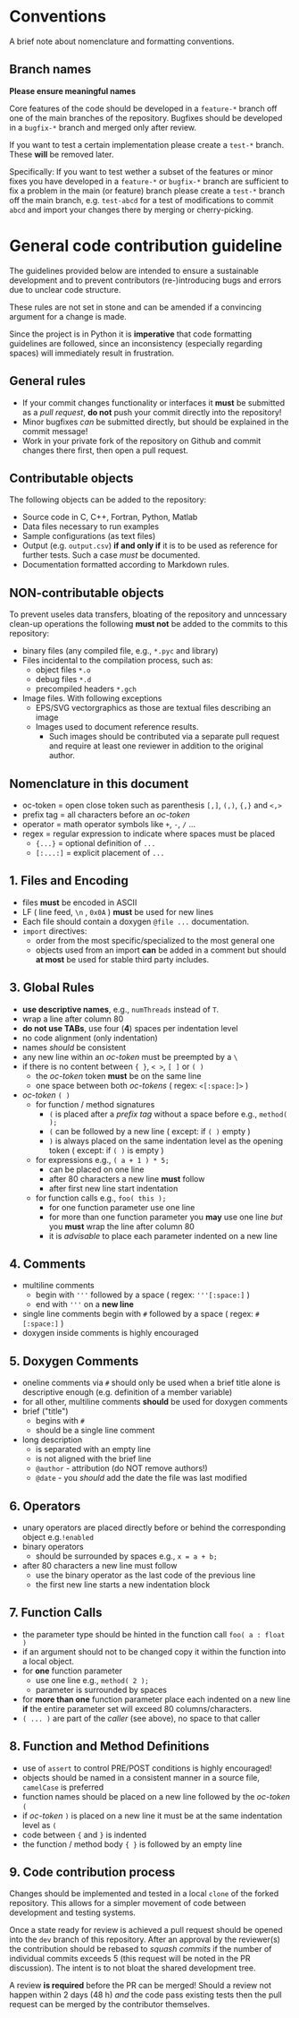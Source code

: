 # Conventions

A brief note about nomenclature and formatting conventions.

## Branch names

**Please ensure meaningful names**

Core features of the code should be developed in a `feature-*` branch off one of the main
branches of the repository.
Bugfixes should be developed in a `bugfix-*` branch and merged only after review.

If you want to test a certain implementation please create a `test-*` branch. These **will**
be removed later.

Specifically: If you want to test wether a subset of the features or minor fixes you have
developed in a `feature-*` or `bugfix-*` branch are sufficient to fix a problem in the main
(or feature) branch please create a `test-*` branch off the main branch, e.g. `test-abcd` for
a test of modifications to commit `abcd` and import your changes there by merging or cherry-picking.

# General code contribution guideline

The guidelines provided below are intended to ensure a sustainable development and to prevent
contributors (re-)introducing bugs and errors due to unclear code structure.

These rules are not set in stone and can be amended if a convincing argument for a change
is made.

Since the project is in Python it is **imperative** that code formatting guidelines are followed,
since an inconsistency (especially regarding spaces) will immediately result in frustration.

## General rules
  - If your commit changes functionality or interfaces it **must** be
  submitted as a _pull request_, **do not** push your commit directly into the repository!
  - Minor bugfixes _can_ be submitted directly, but should be explained in the commit message!
  - Work in your private fork of the repository on Github and commit changes there first, then
  open a pull request.

## Contributable objects
The following objects can be added to the repository:
  - Source code in C, C++, Fortran, Python, Matlab
  - Data files necessary to run examples
  - Sample configurations (as text files)
  - Output (e.g. `output.csv`) **if and only if** it is to be used as reference for further tests.
  Such a case *must* be documented.
  - Documentation formatted according to Markdown rules.

## NON-contributable objects
To prevent useles data transfers, bloating of the repository and unncessary clean-up operations
the following **must not** be added to the commits to this repository:
  - binary files (any compiled file, e.g., `*.pyc` and library)
  - Files incidental to the compilation process, such as:
    - object files `*.o`
    - debug files `*.d`
    - precompiled headers `*.gch`
  - Image files. With following exceptions
    - EPS/SVG vectorgraphics as those are textual files describing an image
    - Images used to document reference results.
        - Such images should be contributed via a separate pull request and require
          at least one reviewer in addition to the original author.

## Nomenclature in this document
  - oc-token = open close token such as parenthesis `[,]`, `(,)`, `{,}` and `<,>`
  - prefix tag = all characters before an *oc-token*
  - operator = math operator symbols like `+`, `-`, `/` ...
  - regex = regular expression to indicate where spaces must be placed
    - `{...}` = optional definition of `...`
    - `[:...:]` = explicit placement of `...`

## 1. Files and Encoding
  - files **must** be encoded in ASCII
  - LF ( line feed, `\n` , `0x0A` ) **must** be used for new lines
  - Each file should contain a doxygen `@file ...` documentation.
  - `import` directives:
    - order from the most specific/specialized to the most general one
    - objects used from an import **can** be added in a comment but should **at most** be used for stable third party includes.

## 3. Global Rules
  - **use descriptive names**, e.g., `numThreads` instead of `T`.
  - wrap a line after column 80
  - **do not use TABs**, use four (**4**) spaces per indentation level
  - no code alignment (only indentation)
  - names *should* be consistent
  - any new line within an *oc-token* must be preempted by a `\`
  - if there is no content between `{ }`, `< >`, `[ ]` or `( )`
    - the *oc-token* token **must** be on the same line
    - one space between both *oc-tokens* ( regex: `<[:space:]>` )
  - *oc-token* `( )`
    - for function / method signatures
      - `(` is placed after a *prefix tag* without a space before e.g., `method( );`
      - `(` can be followed by a new line ( except: if `( )` empty )
      - `)` is always placed on the same indentation level as the opening token ( except: if `( )` is empty )
    - for expressions e.g., `( a + 1 ) * 5;`
      - can be placed on one line
      - after 80 characters a new line **must** follow
      - after first new line start indentation
    - for function calls e.g., `foo( this );`
      - for one function parameter use one line
      - for more than one function parameter you **may** use one line _but_ you **must** wrap the line
      after column 80
      - it is _advisable_ to place each parameter indented on a new line

## 4. Comments
  - multiline comments
    - begin with `'''` followed by a space ( regex: `'''[:space:]` )
    - end with `'''` on a **new line**
  - single line comments begin with `#` followed by a space ( regex: `#[:space:]` )
  - doxygen inside comments is highly encouraged


## 5. Doxygen Comments
   - oneline comments via `#` should only be used when a brief title alone is descriptive enough (e.g. definition of a member variable)
   - for all other, multiline comments **should** be used for doxygen comments
   - brief ("title")
     - begins with `#`
     - should be a single line comment
   - long description
     - is separated with an empty line
     - is not aligned with the brief line
     - `@author` - attribution (do NOT remove authors!)
     - `@date` - you _should_ add the date the file was last modified

## 6. Operators
  - unary operators are placed directly before or behind the corresponding object e.g.`!enabled`
  - binary operators
    - should be surrounded by spaces e.g., `x = a + b;`
  - after 80 characters a new line must follow
      - use the binary operator as the last code of the previous line
      - the first new line starts a new indentation block

## 7. Function Calls
  - the parameter type should be hinted in the function call `foo( a : float )`
  - if an argument should not to be changed copy it within the function into a local object.
  - for **one** function parameter
    - use one line e.g., `method( 2 );`
    - parameter is surrounded by spaces
  - for **more than one** function parameter place each indented on a new line **if**
  the entire parameter set will exceed 80 columns/characters.
  - `( ... )` are part of the *caller* (see above), no space to that caller


## 8. Function and Method Definitions
  - use of `assert` to control PRE/POST conditions is highly encouraged!
  - objects should be named in a consistent manner in a source file, `camelCase` is preferred
  - function names should be placed on a new line followed by the *oc-token* `(`
  - if *oc-token* `)` is placed on a new line it must be at the same indentation level as `(`
  - code between `{` and `}` is indented
  - the function / method body `{ }` is followed by an empty line

## 9. Code contribution process

Changes should be implemented and tested in a local `clone` of the forked repository.
This allows for a simpler movement of code between development and testing systems.

Once a state ready for review is achieved a pull request should be opened into the `dev` branch of this
repository. After an approval by the reviewer(s) the contribution should be rebased to _squash commits_ 
if the number of individual commits exceeds 5 (this request will be noted in the PR discussion).
The intent is to not bloat the shared development tree.

A review **is required** before the PR can be merged! Should a review not happen within 2 days (48 h) 
_and_ the code pass existing tests then the pull request can be merged by the contributor themselves.
